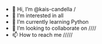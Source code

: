 - 👋 Hi, I’m @kais-candella /
- 👀 I’m interested in all
- 🌱 I’m currently learning Python 
- 💞️ I’m looking to collaborate on ////
- 📫 How to reach me /////

<!---
kais-candella/kais-candella is a ✨ special ✨ repository because its `README.md` (this file) appears on your GitHub profile.
You can click the Preview link to take a look at your changes.
--->
